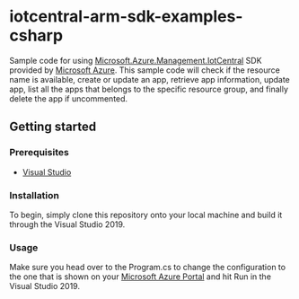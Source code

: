 # iotcentral-arm-sdk-examples-csharp

Sample code for using [Microsoft.Azure.Management.IotCentral](https://www.nuget.org/packages/Microsoft.Azure.Management.IotCentral/2.1.0) SDK provided by [Microsoft Azure](https://github.com/Azure). This sample code will check if the resource name is available, create or update an app, retrieve app information, update app, list all the apps that belongs to the specific resource group, and finally delete the app if uncommented.

## Getting started

### Prerequisites
- [Visual Studio](https://visualstudio.microsoft.com/vs/)

### Installation
To begin, simply clone this repository onto your local machine and build it through the Visual Studio 2019.

### Usage
Make sure you head over to the Program.cs to change the configuration to the one that is shown on your [Microsoft Azure Portal](https://portal.azure.com) and hit Run in the Visual Studio 2019.